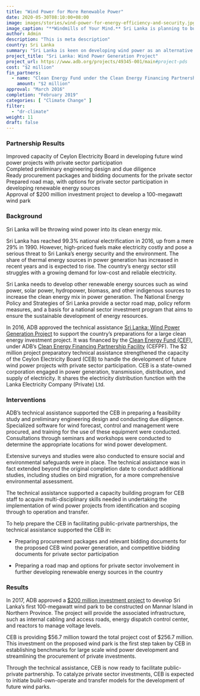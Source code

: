 ```yaml
---
title: "Wind Power for More Renewable Power"
date: 2020-05-30T08:10:00+08:00
image: images/stories/wind-power-for-energy-efficiency-and-security.jpg
image_caption: "**Windmills of Your Mind.** Sri Lanka is planning to build a wind farm by 2022 and has undertaken meticulous preparations for harvesting power from the winds."
author: Admin
description: "This is meta description"
country: Sri Lanka
summary: "Sri Lanka is keen on developing wind power as an alternative to more costly thermal power. An ADB technical assistance, supported by the Clean Energy Fund under the Clean Energy Financing Partnership Facility, built the capacity of one of Sri Lanka's largest electric companies to handle wind power projects with private sector involvement."
project_title: "Sri Lanka: Wind Power Generation Project"
project_url: https://www.adb.org/projects/49345-001/main#project-pds
cost: "$2 million"
fin_partners:
  - name: "Clean Energy Fund under the Clean Energy Financing Partnership Facility"
    amount: "$2 million"
approval: "March 2016"
completion: "February 2019"
categories: [ "Climate Change" ]
filter:
  - "dr-climate"
weight: 11
draft: false
---
```

### Partnership Results

<div class="dr-results row">
  <div class="col-md-4 mb-5"><i class="icon-check-circle"></i> <span>Improved capacity of Ceylon Electricity Board in developing future wind power projects with private sector participation</span></div>
  <div class="col-md-4 mb-5"><i class="icon-check-circle"></i> <span>Completed preliminary engineering design and due diligence</span></div>
  <div class="col-md-4 mb-5"><i class="icon-check-circle"></i> <span>Ready procurement packages and bidding documents for the private sector</span></div>
  <div class="col-md-4 mb-5"><i class="icon-check-circle"></i> <span>Prepared road map, with options for private sector participation in developing renewable energy sources</span></div>
  <div class="col-md-4 mb-5"><i class="icon-check-circle"></i> <span>Approval of $200 million investment project to develop a 100-megawatt wind park</span></div>
</div>

### Background

Sri Lanka will be throwing wind power into its clean energy mix.  

Sri Lanka has reached 99.3% national electrification in 2016, up from a mere 29% in 1990. However, high-priced fuels make electricity costly and pose a serious threat to Sri Lanka’s energy security and the environment. The share of thermal energy sources in power generation has increased in recent years and is expected to rise. The country’s energy sector still struggles with a growing demand for low-cost and reliable electricity.  

Sri Lanka needs to develop other renewable energy sources such as wind power, solar power, hydropower, biomass, and other indigenous sources to increase the clean energy mix in power generation. The National Energy Policy and Strategies of Sri Lanka provide a sector road map, policy reform measures, and a basis for a national sector investment program that aims to ensure the sustainable development of energy resources. 

In 2016, ADB approved the technical assistance [Sri Lanka: Wind Power Generation Project](https://www.adb.org/projects/49345-001/main#project-pds) to support the country’s preparations for a large clean energy investment project. It was financed by the [Clean Energy Fund (CEF)](./modalities/financing-partnership-facilities/clean-energy-financing-partnership-facility/#cef), under ADB’s [Clean Energy Financing Partnership Facility](./modalities/financing-partnership-facilities/clean-energy-financing-partnership-facility/) (CEFPF). The $2 million project preparatory technical assistance strengthened the capacity of the Ceylon Electricity Board (CEB) to handle the development of future wind power projects with private sector participation. CEB is a state-owned corporation engaged in power generation, transmission, distribution, and supply of electricity. It shares the electricity distribution function with the Lanka Electricity Company (Private) Ltd. 

### Interventions

ADB’s technical assistance supported the CEB in preparing a feasibility study and preliminary engineering design and conducting due diligence. Specialized software for wind forecast, control and management were procured, and training for the use of these equipment were conducted. Consultations through seminars and workshops were conducted to determine the appropriate locations for wind power development.  

Extensive surveys and studies were also conducted to ensure social and environmental safeguards were in place. The technical assistance was in fact extended beyond the original completion date to conduct additional studies, including studies on bird migration, for a more comprehensive environmental assessment.

The technical assistance supported a capacity building program for CEB staff to acquire multi-disciplinary skills needed in undertaking the implementation of wind power projects from identification and scoping through to operation and transfer.  

To help prepare the CEB in facilitating public-private partnerships, the technical assistance supported the CEB in:

* Preparing procurement packages and relevant bidding documents for the proposed CEB wind power generation, and competitive bidding documents for private sector participation

* Preparing a road map and options for private sector involvement in further developing renewable energy sources in the country

### Results

In 2017, ADB approved a [$200 million investment project](https://www.adb.org/projects/49345-002/main#project-pds) to develop Sri Lanka’s first 100-megawatt wind park to be constructed on Mannar Island in Northern Province. The project will provide the associated infrastructure, such as internal cabling and access roads, energy dispatch control center, and reactors to manage voltage levels. 

CEB is providing $56.7 million toward the total project cost of $256.7 million. This investment on the proposed wind park is the first step taken by CEB in establishing benchmarks for large scale wind power development and streamlining the procurement of private investments.  

Through the technical assistance, CEB is now ready to facilitate public-private partnership. To catalyze private sector investments, CEB is expected to initiate build-own-operate and transfer models for the development of future wind parks. 